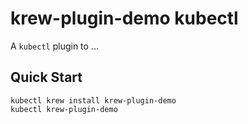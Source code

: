 # krew-plugin-demo kubectl

A `kubectl` plugin to ...

## Quick Start

```
kubectl krew install krew-plugin-demo
kubectl krew-plugin-demo
```

